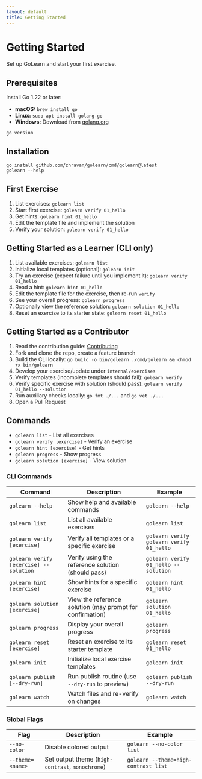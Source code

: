 ```yaml
---
layout: default
title: Getting Started
---
```


<div class="gopher-card">
  <h1>Getting Started</h1>
  <p>Set up GoLearn and start your first exercise.</p>
</div>

<div class="gopher-card">
  <h2>Prerequisites</h2>
  <p>Install Go 1.22 or later:</p>
  <ul>
    <li><strong>macOS:</strong> <code>brew install go</code></li>
    <li><strong>Linux:</strong> <code>sudo apt install golang-go</code></li>
    <li><strong>Windows:</strong> Download from <a href="https://golang.org/dl/">golang.org</a></li>
  </ul>
  
  <pre><code>go version</code></pre>
</div>

<div class="gopher-card">
  <h2>Installation</h2>
  <pre><code>go install github.com/zhravan/golearn/cmd/golearn@latest
golearn --help</code></pre>
</div>

<div class="gopher-card">
  <h2>First Exercise</h2>
  <ol>
    <li>List exercises: <code>golearn list</code></li>
    <li>Start first exercise: <code>golearn verify 01_hello</code></li>
    <li>Get hints: <code>golearn hint 01_hello</code></li>
    <li>Edit the template file and implement the solution</li>
    <li>Verify your solution: <code>golearn verify 01_hello</code></li>
  </ol>
</div>

<div class="gopher-card">
  <h2>Getting Started as a Learner (CLI only)</h2>
  <ol>
    <li>List available exercises: <code>golearn list</code></li>
    <li>Initialize local templates (optional): <code>golearn init</code></li>
    <li>Try an exercise (expect failure until you implement it): <code>golearn verify 01_hello</code></li>
    <li>Read a hint: <code>golearn hint 01_hello</code></li>
    <li>Edit the template file for the exercise, then re-run <code>verify</code></li>
    <li>See your overall progress: <code>golearn progress</code></li>
    <li>Optionally view the reference solution: <code>golearn solution 01_hello</code></li>
    <li>Reset an exercise to its starter state: <code>golearn reset 01_hello</code></li>
  </ol>
</div>

<div class="gopher-card">
  <h2>Getting Started as a Contributor</h2>
  <ol>
    <li>Read the contribution guide: <a href="{{ '/contributing' | relative_url }}">Contributing</a></li>
    <li>Fork and clone the repo, create a feature branch</li>
    <li>Build the CLI locally: <code>go build -o bin/golearn ./cmd/golearn && chmod +x bin/golearn</code></li>
    <li>Develop your exercise/update under <code>internal/exercises</code></li>
    <li>Verify templates (incomplete templates should fail): <code>golearn verify</code></li>
    <li>Verify specific exercise with solution (should pass): <code>golearn verify 01_hello --solution</code></li>
    <li>Run auxiliary checks locally: <code>go fmt ./...</code> and <code>go vet ./...</code></li>
    <li>Open a Pull Request</li>
  </ol>
</div>

<div class="gopher-card">
  <h2>Commands</h2>
  <ul>
    <li><code>golearn list</code> - List all exercises</li>
    <li><code>golearn verify [exercise]</code> - Verify an exercise</li>
    <li><code>golearn hint [exercise]</code> - Get hints</li>
    <li><code>golearn progress</code> - Show progress</li>
    <li><code>golearn solution [exercise]</code> - View solution</li>
  </ul>

  <h3>CLI Commands</h3>
  <table>
    <thead>
      <tr>
        <th>Command</th>
        <th>Description</th>
        <th>Example</th>
      </tr>
    </thead>
    <tbody>
      <tr>
        <td><code>golearn --help</code></td>
        <td>Show help and available commands</td>
        <td><code>golearn --help</code></td>
      </tr>
      <tr>
        <td><code>golearn list</code></td>
        <td>List all available exercises</td>
        <td><code>golearn list</code></td>
      </tr>
      <tr>
        <td><code>golearn verify [exercise]</code></td>
        <td>Verify all templates or a specific exercise</td>
        <td>
          <div><code>golearn verify</code></div>
          <div><code>golearn verify 01_hello</code></div>
        </td>
      </tr>
      <tr>
        <td><code>golearn verify [exercise] --solution</code></td>
        <td>Verify using the reference solution (should pass)</td>
        <td><code>golearn verify 01_hello --solution</code></td>
      </tr>
      <tr>
        <td><code>golearn hint [exercise]</code></td>
        <td>Show hints for a specific exercise</td>
        <td><code>golearn hint 01_hello</code></td>
      </tr>
      <tr>
        <td><code>golearn solution [exercise]</code></td>
        <td>View the reference solution (may prompt for confirmation)</td>
        <td><code>golearn solution 01_hello</code></td>
      </tr>
      <tr>
        <td><code>golearn progress</code></td>
        <td>Display your overall progress</td>
        <td><code>golearn progress</code></td>
      </tr>
      <tr>
        <td><code>golearn reset [exercise]</code></td>
        <td>Reset an exercise to its starter template</td>
        <td><code>golearn reset 01_hello</code></td>
      </tr>
      <tr>
        <td><code>golearn init</code></td>
        <td>Initialize local exercise templates</td>
        <td><code>golearn init</code></td>
      </tr>
      <tr>
        <td><code>golearn publish [--dry-run]</code></td>
        <td>Run publish routine (use <code>--dry-run</code> to preview)</td>
        <td><code>golearn publish --dry-run</code></td>
      </tr>
      <tr>
        <td><code>golearn watch</code></td>
        <td>Watch files and re-verify on changes</td>
        <td><code>golearn watch</code></td>
      </tr>
    </tbody>
  </table>

  <h3>Global Flags</h3>
  <table>
    <thead>
      <tr>
        <th>Flag</th>
        <th>Description</th>
        <th>Example</th>
      </tr>
    </thead>
    <tbody>
      <tr>
        <td><code>--no-color</code></td>
        <td>Disable colored output</td>
        <td><code>golearn --no-color list</code></td>
      </tr>
      <tr>
        <td><code>--theme=&lt;name&gt;</code></td>
        <td>Set output theme (<code>high-contrast</code>, <code>monochrome</code>)</td>
        <td><code>golearn --theme=high-contrast list</code></td>
      </tr>
    </tbody>
  </table>
</div>
